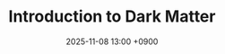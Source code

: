 ---
layout: event
title: "Introduction to Dark Matter"
date: 2025-11-08 13:00 +0900
location: "Chungnam National University, Daejeon, Korea"
speaker: "Haebarg Kang and Daeyeong Jeong"
address: "Room 115, College of Natural Sciences Building 4 (W11-2), Chungnam National University, 99 Daehak-ro, Yuseong-gu, Daejeon 34134, Korea"
note: "Lecture"
overview: >
  Introduction to Dark Matter
timetable:
  - time: "13:00 - 13:05"
    title: "Opening remarks"
    speaker: "Chang Hyeon Lee"
    material_id: ""
  - time: "13:05 - 14:35"
    title: "Session 1: Dark Matter Introduction"
    speaker: "Haebarg Kang"
    material_id: ""
  - time: "14:35 - 15:05"
    title: "Break"
    speaker: ""
  - time: "15:05 - 16:35"
    title: "Session 2: Indirect Detection"
    speaker: "Haebarg Kang"
    material_id: ""
  - time: "16:35 - 17:05"
    title: "Break"
    speaker: ""
  - time: "17:05 - 18:35"
    title: "Session 3: Direct Detection"
    speaker: "Daeyeong Jeong" 
    material_id: ""
  - time: "18:35 - 20:00"
    title: "Dinner"
    speaker: ""
  - time: "20:00 - 21:00"
    title: "Discussion"
    speaker: ""
map_embed: >
  <iframe src="https://www.google.com/maps/embed?pb=!1m18!1m12!1m3!1d3212.7521887087823!2d127.3375980119162!3d36.36678097225866!2m3!1f0!2f0!3f0!3m2!1i1024!2i768!4f13.1!3m3!1m2!1s0x35654b5a03ccdb71%3A0x131d324a82b243ae!2z7J6Q7Jew6rO87ZWZ64yA7ZWZIDTtmLjqtIAoVzExLTIp!5e0!3m2!1sko!2skr!4v1760513072497!5m2!1sko!2skr"
          loading="lazy" referrerpolicy="no-referrer-when-downgrade"></iframe>
hero:
  image: "/assets/img/event_heros/The_Bullet_Cluster.jpg"  # Optional
  lines:
    - text: "Introduction to Dark Matter"
      style: title
    - text: "Haebarg Kang and Daeyeong Jeong"
      style: subtitle
    - text: "2025.11.08 (Sat)"
      style: text
---